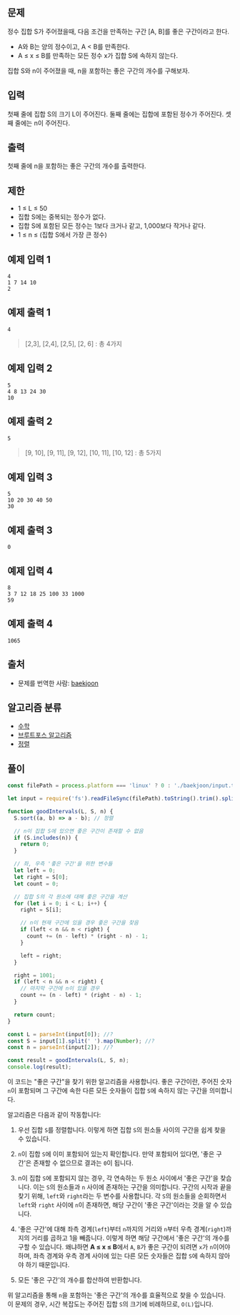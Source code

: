## 문제

정수 집합 S가 주어졌을때, 다음 조건을 만족하는 구간 [A, B]를 좋은 구간이라고 한다.

- A와 B는 양의 정수이고, A < B를 만족한다.
- A ≤ x ≤ B를 만족하는 모든 정수 x가 집합 S에 속하지 않는다.

집합 S와 n이 주어졌을 때, n을 포함하는 좋은 구간의 개수를 구해보자.

## 입력

첫째 줄에 집합 S의 크기 L이 주어진다. 둘째 줄에는 집합에 포함된 정수가 주어진다. 셋째 줄에는 n이 주어진다.

## 출력

첫째 줄에 n을 포함하는 좋은 구간의 개수를 출력한다.

## 제한

- 1 ≤ L ≤ 50
- 집합 S에는 중복되는 정수가 없다.
- 집합 S에 포함된 모든 정수는 1보다 크거나 같고, 1,000보다 작거나 같다.
- 1 ≤ n ≤ (집합 S에서 가장 큰 정수)

## 예제 입력 1

```
4
1 7 14 10
2

```

## 예제 출력 1

```
4

```

> [2,3], [2,4], [2,5], [2, 6] : 총 4가지

## 예제 입력 2

```
5
4 8 13 24 30
10

```

## 예제 출력 2

```
5
```

> [9, 10], [9, 11], [9, 12], [10, 11], [10, 12] : 총 5가지

## 예제 입력 3

```
5
10 20 30 40 50
30

```

## 예제 출력 3

```
0

```

## 예제 입력 4

```
8
3 7 12 18 25 100 33 1000
59

```

## 예제 출력 4

```
1065

```

## 출처

- 문제를 번역한 사람: [baekjoon](https://www.acmicpc.net/user/baekjoon)

## 알고리즘 분류

- [수학](https://www.acmicpc.net/problem/tag/124)
- [브루트포스 알고리즘](https://www.acmicpc.net/problem/tag/125)
- [정렬](https://www.acmicpc.net/problem/tag/97)

## 풀이

```js
const filePath = process.platform === 'linux' ? 0 : './baekjoon/input.txt';

let input = require('fs').readFileSync(filePath).toString().trim().split('\n');

function goodIntervals(L, S, n) {
  S.sort((a, b) => a - b); // 정렬

  // n이 집합 S에 있으면 좋은 구간이 존재할 수 없음
  if (S.includes(n)) {
    return 0;
  }

  // 좌, 우측 '좋은 구간'을 위한 변수들
  let left = 0;
  let right = S[0];
  let count = 0;

  // 집합 S의 각 원소에 대해 좋은 구간을 계산
  for (let i = 0; i < L; i++) {
    right = S[i];

    // n이 현재 구간에 있을 경우 좋은 구간을 찾음
    if (left < n && n < right) {
      count += (n - left) * (right - n) - 1;
    }

    left = right;
  }

  right = 1001;
  if (left < n && n < right) {
    // 마지막 구간에 n이 있을 경우
    count += (n - left) * (right - n) - 1;
  }

  return count;
}

const L = parseInt(input[0]); //?
const S = input[1].split(' ').map(Number); //?
const n = parseInt(input[2]); //?

const result = goodIntervals(L, S, n);
console.log(result);

```

이 코드는 "좋은 구간"을 찾기 위한 알고리즘을 사용합니다. 좋은 구간이란, 주어진 숫자 `n`이 포함되며 그 구간에 속한 다른 모든 숫자들이 집합 `S`에 속하지 않는 구간을 의미합니다.

알고리즘은 다음과 같이 작동합니다:

1. 우선 집합 `S`를 정렬합니다. 이렇게 하면 집합 `S`의 원소들 사이의 구간을 쉽게 찾을 수 있습니다.

2. `n`이 집합 `S`에 이미 포함되어 있는지 확인합니다. 만약 포함되어 있다면, '좋은 구간'은 존재할 수 없으므로 결과는 `0`이 됩니다.

3. n이 집합 `S`에 포함되지 않는 경우, 각 연속하는 두 원소 사이에서 '좋은 구간'을 찾습니다. 이는 `S`의 원소들과 `n` 사이에 존재하는 구간을 의미합니다. 구간의 시작과 끝을 찾기 위해, `left`와 `right`라는 두 변수를 사용합니다. 각 `S`의 원소들을 순회하면서 `left`와 `right` 사이에 `n`이 존재하면, 해당 구간이 '좋은 구간'이라는 것을 알 수 있습니다.

4. '좋은 구간'에 대해 좌측 경계(`left`)부터 `n`까지의 거리와 `n`부터 우측 경계(`right`)까지의 거리를 곱하고 1을 빼줍니다. 이렇게 하면 해당 구간에서 '좋은 구간'의 개수를 구할 수 있습니다. 왜냐하면 **A ≤ x ≤ B**에서 `A`, `B`가 좋은 구간이 되려면 `x`가 `n`이어야 하며, 좌측 경계와 우측 경계 사이에 있는 다른 모든 숫자들은 집합 `S`에 속하지 않아야 하기 때문입니다.

5. 모든 '좋은 구간'의 개수를 합산하여 반환합니다.

위 알고리즘을 통해 `n`을 포함하는 '좋은 구간'의 개수를 효율적으로 찾을 수 있습니다. 이 문제의 경우, 시간 복잡도는 주어진 집합 `S`의 크기에 비례하므로, `O(L)`입니다.